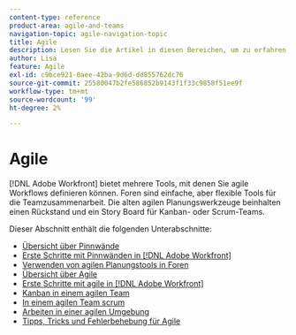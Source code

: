 ```yaml
---
content-type: reference
product-area: agile-and-teams
navigation-topic: agile-navigation-topic
title: Agile
description: Lesen Sie die Artikel in diesen Bereichen, um zu erfahren, wie Sie Agile in Adobe Workfront verwenden.
author: Lisa
feature: Agile
exl-id: c9bce921-0aee-42ba-9d6d-dd855762dc76
source-git-commit: 25580047b2fe586852b9143f1f33c9858f51ee9f
workflow-type: tm+mt
source-wordcount: '99'
ht-degree: 2%

---
```


# Agile

[!DNL Adobe Workfront] bietet mehrere Tools, mit denen Sie agile Workflows definieren können. Foren sind einfache, aber flexible Tools für die Teamzusammenarbeit. Die alten agilen Planungswerkzeuge beinhalten einen Rückstand und ein Story Board für Kanban- oder Scrum-Teams.

Dieser Abschnitt enthält die folgenden Unterabschnitte:

* [Übersicht über Pinnwände](../agile/boards-overview.md)
* [Erste Schritte mit Pinnwänden in [!DNL Adobe Workfront]](../agile/get-started-with-boards/get-started-with-boards.md)
* [Verwenden von agilen Planungstools in Foren](/help/quicksilver/agile/use-boards-agile-planning-tools/agile-planning-tools-overview.md)
* [Übersicht über Agile](../agile/agile-overview.md)
* [Erste Schritte mit agile in [!DNL Adobe Workfront]](../agile/get-started-with-agile-in-workfront/get-started-with-agile.md)
* [Kanban in einem agilen Team](../agile/use-kanban-in-an-agile-team/using-kanban-in-an-agile-team.md)
* [In einem agilen Team scrum](../agile/use-scrum-in-an-agile-team/scrum-in-an-agile-team.md)
* [Arbeiten in einer agilen Umgebung](../agile/work-in-an-agile-environment/work-in-an-agile-environment.md)
* [Tipps, Tricks und Fehlerbehebung für Agile](../agile/tips-tricks-and-troubleshooting/tips-tricks-troubleshooting-agile.md)
